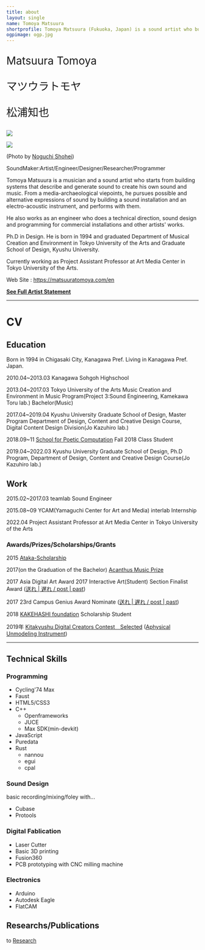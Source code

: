```yaml
---
title: about
layout: single
name: Tomoya Matsuura
shortprofile: Tomoya Matsuura (Fukuoka, Japan) is a sound artist who builds systems that describe and generate sound. These take the form of music, sound installations, and instruments.
ogpimage: ogp.jpg
---
```


<p style="font-size:200%; margin:1em 0;">
Matsuura Tomoya
</p>
<p style="font-size:200%; margin:1em 0;">
マツウラトモヤ
</p>
<p style="font-size:200%; margin:1em 0;">
松浦知也
</p>


![](profile2.jpg)

![](profile.jpg)

(Photo by [Noguchi Shohei](https://ngcsh.tumblr.com))

SoundMaker:Artist/Engineer/Designer/Researcher/Programmer

Tomoya Matsuura is a musician and a sound artist who starts from building systems that describe and generate sound to create his own sound and music. From a media-archaeological viepoints, he pursues possible and alternative expressions of sound by building a sound installation and an electro-acoustic instrument, and performs with them.

He also works as an engineer who does a technical direction, sound design and programming for commercial installations and other artists' works.

Ph.D in Design. He is born in 1994 and graduated Department of Musical Creation and Environment in Tokyo University of the Arts and Graduate School of Design, Kyushu University.

Currently working as Project Assistant Professor at Art Media Center in Tokyo University of the Arts.

Web Site : <https://matsuuratomoya.com/en>

**[See Full Artist Statement](./statement)**

---

# CV

## Education

Born in 1994 in Chigasaki City, Kanagawa Pref. Living in Kanagawa Pref. Japan.

2010.04~2013.03 Kanagawa Sohgoh Highschool

2013.04~2017.03 Tokyo University of the Arts Music Creation and Environment in Music Program(Project 3:Sound Engineering, Kamekawa Toru lab.) Bachelor(Music)

2017.04~2019.04 Kyushu University Graduate School of Design, Master Program Department of Design, Content and Creative Design Course, Digital Content Design Division(Jo Kazuhiro lab.)

2018.09~11 [School for Poetic Computation](https://sfpc.io) Fall 2018 Class Student

2019.04~2022.03 Kyushu University Graduate School of Design, Ph.D Program, Department of Design, Content and Creative Design Course(Jo Kazuhiro lab.)

## Work

2015.02~2017.03 teamlab Sound Engineer

2015.08~09 YCAM(Yamaguchi Center for Art and Media) interlab Internship

2022.04 Project Assistant Professor at Art Media Center in Tokyo University of the Arts

### Awards/Prizes/Scholarships/Grants

2015 [Ataka-Scholarship](https://www.geidai.ac.jp/life/scholarship/geidai_scholarship)

2017(on the Graduation of the Bachelor) [Acanthus Music Prize](https://www.geidai.ac.jp/information/prize/acanthus)

2017 Asia Digital Art Award 2017 Interactive Art(Student) Section Finalist Award ([送れ | 遅れ / post | past](/en/works/post-past_sotsuten))

2017 23rd Campus Genius Award Nominate ([送れ | 遅れ / post | past](/en/works/post-past_sotsuten))

2018 [KAKEHASHI foundation](https://www.kakehashi-foundation.jp) Scholarship Student

2019年 [Kitakyushu Digital Creators Contest　Selected](http://kdcc.info/archive/2019.html) ([Aphysical Unmodeling Instrument](/en/works/aphysical-unmodeling-instrument))

---

## Technical Skills

### Programming

- Cycling'74 Max
- Faust
- HTML5/CSS3
- C++
  - Openframeworks
  - JUCE
  - Max SDK(min-devkit)
- JavaScript
- Puredata
- Rust
  - nannou
  - egui
  - cpal

### Sound Design

basic recording/mixing/foley with...

- Cubase
- Protools

### Digital Fablication

- Laser Cutter
- Basic 3D printing
- Fusion360
- PCB prototyping with CNC milling machine

### Electronics

- Arduino
- Autodesk Eagle
- FlatCAM

## Researchs/Publications

to [Research](/en/research)